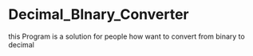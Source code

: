 # Decimal_BInary_Converter
this Program is a solution for people how want to convert from binary to decimal
